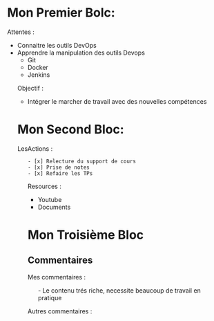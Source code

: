 # Mon Premier Bolc: 

<p>Attentes :</p>
<ul>
    <li> Connaitre les outils DevOps </li>
    <li> Apprendre la manipulation des outils Devops
        <ul>
	    <li>Git</li>
	    <li>Docker</li>
	    <li>Jenkins</li>
 </ul>    

<p>Objectif :</p>
<ul>
    <li>Intégrer le marcher de travail avec des nouvelles compétences</li>

</ul>

# Mon Second Bloc:

<P>LesActions :</P>
<ul>
    
	- [x] Relecture du support de cours
	- [x] Prise de notes
	- [x] Refaire les TPs	
        
<P>Resources :</P>

<ul>
	<li>Youtube</li>
        <li>Documents</li>

</ul>


# Mon Troisième Bloc

## Commentaires

<p>Mes commentaires :</p>

<ul> 
     - Le contenu trés riche, necessite beaucoup de travail en pratique

</ul>

<p>Autres commentaires :</p> 




